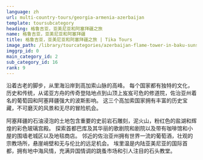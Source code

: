 ```yaml
---
language: zh
url: multi-country-tours/georgia-armenia-azerbaijan
template: toursubcategory
heading: 格鲁吉亚，亚美尼亚和阿塞拜疆之旅
name: 格鲁吉亚，亚美尼亚和阿塞拜疆
title: 格鲁吉亚，亚美尼亚和阿塞拜疆之旅 | Tika Tours
image_path: /library/tourcategories/azerbaijan-flame-tower-in-baku-sunset-buildings_230514868.jpg
imggrp_id: 0
main_category_id: 2
sub_category_id: 16
rank: 9
---
```

<div class="row content-row"><!-- 1400 (2)-->
<div class="col-xs-12 col-sm-6 col-md-6"><!-- 1860 -->

沿着古老的脚步，从里海沿岸到高加索山脉的高峰。 每个国家都有独特的文化，历史和传统，从诺亚方舟的传奇登陆地点到山顶上岌岌可危的修道院，佐治亚州着名的葡萄园和阿塞拜疆强大的波斯影响。
这三个高加索国家拥有丰富的历史宝藏，不可磨灭的风景和无尽的冒险机会。

</div>

<div class="col-xs-12 col-sm-6 col-md-6"><!-- 1861 -->

阿塞拜疆的石油浸泡的土地包含重要的史前岩石雕刻，泥火山，粉红色的盐湖和辉煌的彩色玻璃宫殿。 探索首都巴库及其华丽的歌剧院和剧院以及带有咖啡馆和小屋的围墙老城区以及地毯商店。
邻近的佐治亚州拥有世界一流的葡萄酒，壮观的宗教场所，悬崖峭壁和无与伦比的远足机会。 埃里温是内陆亚美尼亚的国际首都，拥有地中海风情，充满异国情调的跳蚤市场和引人注目的石头教堂。

</div>

</div>
